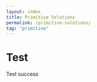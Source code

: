 ```yaml
---
layout: index
title: Primitive Solutions
permalink: /primitive-solutions/
tag: "primitive"
---
```


# Test
Test success
